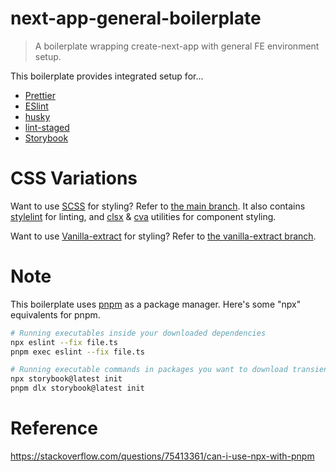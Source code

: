 # next-app-general-boilerplate

> A boilerplate wrapping create-next-app with general FE environment setup.

This boilerplate provides integrated setup for...

- [Prettier](https://prettier.io/)
- [ESlint](https://eslint.org/)
- [husky](https://typicode.github.io/husky/)
- [lint-staged](https://github.com/lint-staged/lint-staged)
- [Storybook](https://storybook.js.org/)

# CSS Variations

Want to use [SCSS](https://sass-lang.com/) for styling? Refer to [the main branch](https://github.com/J3m3/next-app-linter-boilerplate). It also contains [stylelint](https://stylelint.io/) for linting, and [clsx](https://github.com/lukeed/clsx/tree/master) & [cva](https://cva.style/docs) utilities for component styling.

Want to use [Vanilla-extract](https://vanilla-extract.style/) for styling? Refer to [the vanilla-extract branch](https://github.com/J3m3/next-app-linter-boilerplate/tree/vanilla-extract).

# Note

This boilerplate uses [pnpm](https://pnpm.io/) as a package manager. Here's some "npx" equivalents for pnpm.

```bash
# Running executables inside your downloaded dependencies
npx eslint --fix file.ts
pnpm exec eslint --fix file.ts

# Running executable commands in packages you want to download transiently
npx storybook@latest init
pnpm dlx storybook@latest init
```

# Reference

https://stackoverflow.com/questions/75413361/can-i-use-npx-with-pnpm
